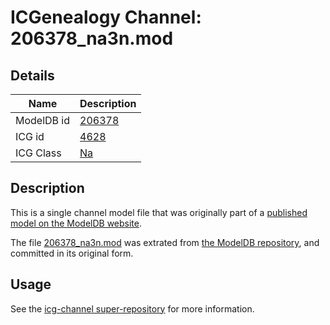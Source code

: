# ICGenealogy Channel: 206378\_na3n.mod

## Details

Name | Description
---- | -----------
ModelDB id | [206378](http://senselab.med.yale.edu/ModelDB/ShowModel.cshtml?model=206378)
ICG id | [4628](http://icg.neurotheory.ox.ac.uk/channels/2/4628)
ICG Class | [Na](http://icg.neurotheory.ox.ac.uk/channels/2)

## Description

This is a single channel model file that was originally part of a [published model on the ModelDB website](http://senselab.med.yale.edu/mModelDB/ShowModel.cshtml?model=206378).

The file [206378\_na3n.mod](206378_na3n.mod) was extrated from [the ModelDB repository](http://senselab.med.yale.edu/ModelDB/ShowModel.cshtml?model=206378), and committed in its original form.

## Usage

See the [icg-channel super-repository](https://github.com/icgenealogy/icg-channels) for more information.